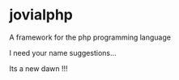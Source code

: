 # jovialphp
A framework for the php programming language

I need your name suggestions...
 
Its a new dawn !!!


